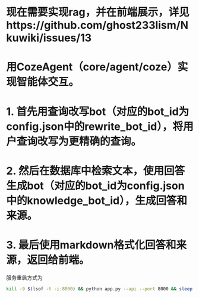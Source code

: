 # 现在需要实现rag，并在前端展示，详见https://github.com/ghost233lism/Nkuwiki/issues/13

# 用CozeAgent（core/agent/coze）实现智能体交互。
# 1. 首先用查询改写bot（对应的bot_id为config.json中的rewrite_bot_id），将用户查询改写为更精确的查询。
# 2. 然后在数据库中检索文本，使用回答生成bot（对应的bot_id为config.json中的knowledge_bot_id），生成回答和来源。
# 3. 最后使用markdown格式化回答和来源，返回给前端。

服务重启方式为 
```bash
kill -9 $(lsof -t -i:8000) && python app.py --api --port 8000 && sleep 5 && curl -X GET "http://localhost:8000/api/health"
```
